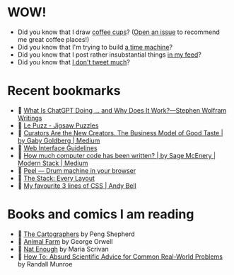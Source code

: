 # WOW!

- Did you know that I draw [coffee cups](https://papercups.mamuso.net/)? ([Open an issue](https://github.com/mamuso/papercups/issues) to recommend me great coffee places!)
- Did you know that I'm trying to build [a time machine](https://github.com/mamuso/fluxcapacitor)?
- Did you know that I post rather insubstantial things [in my feed](https://feed.mamuso.net/)?
- Did you know that [I don't tweet much](https://twitter.com/mamuso)?

# Recent bookmarks

- 👀 [What Is ChatGPT Doing … and Why Does It Work?—Stephen Wolfram Writings](https://writings.stephenwolfram.com/2023/02/what-is-chatgpt-doing-and-why-does-it-work/#:~:text=the%20elements%20are%20already%20in%20there%2C%20but%20the%20specifics%20are%20defined%20by%20something%20like%20a%20%E2%80%9Ctrajectory%20between%20those%20elements%E2%80%9D%20and%20that%E2%80%99s%20what%20you%E2%80%99re%20introducing%20when%20you%20tell%20it%20something)
- 👀 [Le Puzz - Jigsaw Puzzles](https://lepuzz.com/)
- 👀 [Curators Are the New Creators. The Business Model of Good Taste | by Gaby Goldberg | Medium](https://gabygoldberg.medium.com/curators-are-the-new-creators-the-business-model-of-good-taste-5852727d4b54)
- 👀 [Web Interface Guidelines](https://rauno.me/interfaces)
- 👀 [How much computer code has been written? | by Sage McEnery | Modern Stack | Medium](https://medium.com/modern-stack/how-much-computer-code-has-been-written-c8c03100f459)
- 👀 [Peel — Drum machine in your browser](https://peel.fm/)
- 👀 [The Stack: Every Layout](https://every-layout.dev/layouts/stack/)
- 👀 [My favourite 3 lines of CSS | Andy Bell](https://andy-bell.co.uk/my-favourite-3-lines-of-css/)


# Books and comics I am reading

- 📘 [The Cartographers](https://www.goodreads.com/book/show/56224531) by Peng Shepherd
- 📘 [Animal Farm](https://www.goodreads.com/book/show/8349198) by George Orwell
- 📘 [Nat Enough](https://www.goodreads.com/book/show/45714795) by Maria Scrivan
- 📘 [How To: Absurd Scientific Advice for Common Real-World Problems](https://www.goodreads.com/book/show/43851501) by Randall Munroe

